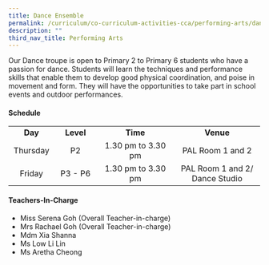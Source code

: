 ```yaml
---
title: Dance Ensemble
permalink: /curriculum/co-curriculum-activities-cca/performing-arts/dance-ensemble/
description: ""
third_nav_title: Performing Arts
---
```

<p>Our Dance troupe is open to Primary 2 to Primary 6 students who have a passion for dance. Students will learn the techniques and performance skills that enable them to develop good physical coordination, and poise in movement and form. They will have the opportunities to take part in school events and outdoor performances.&nbsp;</p>
<h4><strong>Schedule</strong></h4>
<table>
<tbody>
<tr>
<td style="text-align: center;" width="76"><strong>Day</strong></td>
<td style="text-align: center;" width="68"><strong>Level</strong></td>
<td style="text-align: center;" width="139"><strong>Time</strong></td>
<td style="text-align: center;" width="156"><strong>Venue</strong></td>
</tr>
<tr>
<td style="text-align: center;" width="76">Thursday</td>
<td style="text-align: center;" width="68">P2</td>
<td style="text-align: center;" width="139">1.30 pm to 3.30 pm</td>
<td style="text-align: center;" width="156">PAL Room 1 and 2</td>
</tr>
<tr>
<td style="text-align: center;" width="76">Friday</td>
<td style="text-align: center;" width="68">P3 - P6</td>
<td style="text-align: center;" width="139">1.30 pm to 3.30 pm</td>
<td style="text-align: center;" width="156">PAL Room 1 and 2/ Dance Studio</td>
</tr>
</tbody>
</table>
<h4><strong>Teachers-In-Charge</strong></h4>
<ul>
<li>Miss Serena Goh (Overall Teacher-in-charge)</li>
<li>Mrs Rachael Goh (Overall Teacher-in-charge)</li>
<li>Mdm Xia Shanna</li>
<li>Ms Low Li Lin</li>
<li>Ms Aretha Cheong</li>
</ul>